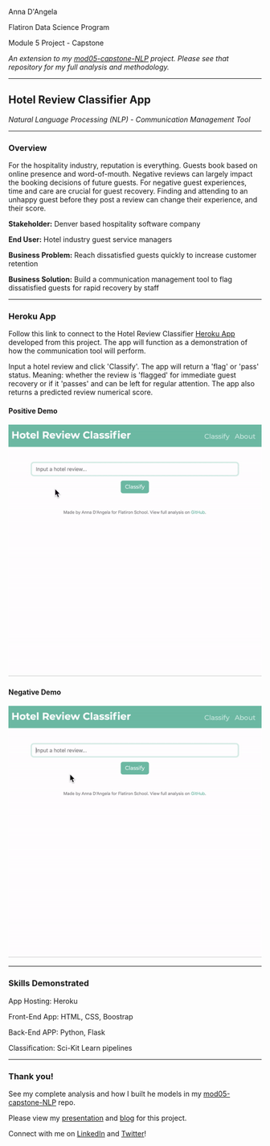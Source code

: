 Anna D'Angela

Flatiron Data Science Program

Module 5 Project - Capstone

*An extension to my [mod05-capstone-NLP](https://github.com/anna-dang/mod05-capstone-NLP) project. Please see that repository for my full analysis and methodology.*

---

## Hotel Review Classifier App

*Natural Language Processing (NLP) - Communication Management Tool*

---

### Overview
For the hospitality industry, reputation is everything. Guests book based on online presence and word-of-mouth.
Negative reviews can largely impact the booking decisions of future guests. For negative guest experiences, time and care are crucial for guest recovery. Finding and attending to an unhappy guest before they post a review can change their experience, and their score.

**Stakeholder:** Denver based hospitality software company

**End User:** Hotel industry guest service managers

**Business Problem:** Reach dissatisfied guests quickly to increase customer retention

**Business Solution:**  Build a communication management tool to flag dissatisfied guests for rapid recovery by staff

---

### Heroku App

Follow this link to connect to the Hotel Review Classifier [Heroku App](https://dangela-review-app.herokuapp.com/predict) developed from this project. The app will function as a demonstration of how the communication tool will perform.

Input a hotel review and click 'Classify'. The app will return a 'flag' or 'pass' status. Meaning: whether the review is 'flagged' for immediate guest recovery or if it 'passes' and can be left for regular attention. The app also returns a predicted review numerical score.

#### Positive Demo

<img alt="gif of how to use app" src="./images/pass.gif" width="600"/>

#### Negative Demo

<img alt="gif of how to use app" src="./images/flag.gif" width="600"/>
 
---


### Skills Demonstrated

App Hosting: Heroku

Front-End App: HTML, CSS, Boostrap

Back-End APP: Python, Flask

Classification: Sci-Kit Learn pipelines

---

### Thank you!

See my complete analysis and how I built he models in my [mod05-capstone-NLP](https://github.com/anna-dang/mod05-capstone-NLP) repo.

Please view my [presentation](https://docs.google.com/presentation/d/1RRYsUs9rEWzMNWBq15tbA3YPxuJFMx6x2mFG-c_z_z4/present?slide=id.gb40562cf50_0_345) and [blog](https://annadangela.medium.com/) for this project.

Connect with me on [LinkedIn](https://www.linkedin.com/in/anna-d-angela-216b01b2/) and [Twitter](https://twitter.com/_dangelaa)!
